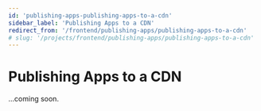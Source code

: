 ```yaml
---
id: 'publishing-apps-publishing-apps-to-a-cdn'
sidebar_label: 'Publishing Apps to a CDN'
redirect_from: '/frontend/publishing-apps/publishing-apps-to-a-cdn'
# slug: '/projects/frontend/publishing-apps/publishing-apps-to-a-cdn'
---
```


# Publishing Apps to a CDN

...coming soon.
